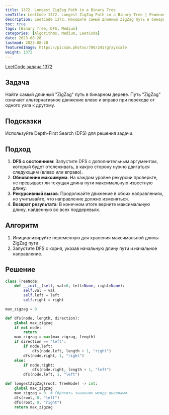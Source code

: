 ```yaml
---
title: 1372. Longest ZigZag Path in a Binary Tree
seoTitle: LeetCode 1372. Longest ZigZag Path in a Binary Tree | Решение на Python.
description: LeetCode 1372. Находите самый длинный ZigZag путь в бинарном дереве. Разбор задачи.
toc: true
tags: [Binary Tree, DFS, Medium]
categories: [Algorithms, Medium, LeetCode]
date: 2023-08-28
lastmod: 2023-08-28
featuredImage: https://picsum.photos/700/241?grayscale
weight: 1372
---
```


[LeetCode задача 1372](<https://leetcode.com/problems/longest-zigzag-path-in-a-binary-tree/>)

## Задача

Найти самый длинный "ZigZag" путь в бинарном дереве. Путь "ZigZag" означает альтернативное движение влево и вправо при переходе от одного узла к другому.

## Подсказки

Используйте Depth-First Search (DFS) для решения задачи.

## Подход

1. **DFS с состоянием**: Запустите DFS с дополнительным аргументом, который будет отслеживать, в какую сторону нужно двигаться следующим (влево или вправо).
2. **Обновление максимума**: На каждом уровне рекурсии проверьте, не превышает ли текущая длина пути максимальную известную длину.
3. **Рекурсивный вызов**: Продолжайте движение в обоих направлениях, но учитывайте, что направление должно изменяться.
4. **Возврат результата**: В конечном итоге верните максимальную длину, найденную во всех поддеревьях.

## Алгоритм

1. Инициализируйте переменную для хранения максимальной длины ZigZag пути.
2. Запустите DFS с корня, указав начальную длину пути и начальное направление.

## Решение

```python
class TreeNode:
    def __init__(self, val=0, left=None, right=None):
        self.val = val
        self.left = left
        self.right = right

max_zigzag = 0

def dfs(node, length, direction):
    global max_zigzag
    if not node:
        return
    max_zigzag = max(max_zigzag, length)
    if direction == "left":
        if node.left:
            dfs(node.left, length + 1, "right")
        dfs(node.right, 1, "right")
    else:
        if node.right:
            dfs(node.right, length + 1, "left")
        dfs(node.left, 1, "left")

def longestZigZag(root: TreeNode) -> int:
    global max_zigzag
    max_zigzag = 0  # Сбросить значение между вызовами
    dfs(root, 0, "left")
    dfs(root, 0, "right")
    return max_zigzag

```
